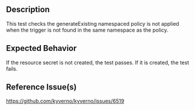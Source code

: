 ## Description

This test checks the generateExisting namespaced policy is not applied when the trigger is not found in the same namespace as the policy.

## Expected Behavior

If the resource secret is not created, the test passes. If it is created, the test fails.

## Reference Issue(s)

https://github.com/kyverno/kyverno/issues/6519